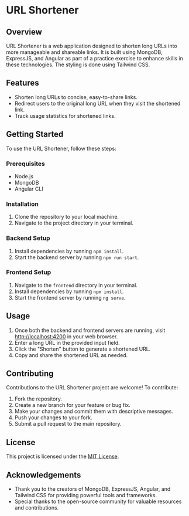 # URL Shortener

## Overview

URL Shortener is a web application designed to shorten long URLs into more manageable and shareable links. It is built using MongoDB, ExpressJS, and Angular as part of a practice exercise to enhance skills in these technologies. The styling is done using Tailwind CSS.

## Features

- Shorten long URLs to concise, easy-to-share links.
- Redirect users to the original long URL when they visit the shortened link.
- Track usage statistics for shortened links.

## Getting Started

To use the URL Shortener, follow these steps:

### Prerequisites

- Node.js
- MongoDB
- Angular CLI

### Installation

1. Clone the repository to your local machine.
2. Navigate to the project directory in your terminal.

### Backend Setup

1. Install dependencies by running `npm install`.
2. Start the backend server by running `npm run start`.

### Frontend Setup

1. Navigate to the `frontend` directory in your terminal.
2. Install dependencies by running `npm install`.
3. Start the frontend server by running `ng serve`.

## Usage

1. Once both the backend and frontend servers are running, visit [http://localhost:4200](http://localhost:4200) in your web browser.
2. Enter a long URL in the provided input field.
3. Click the "Shorten" button to generate a shortened URL.
4. Copy and share the shortened URL as needed.

## Contributing

Contributions to the URL Shortener project are welcome! To contribute:

1. Fork the repository.
2. Create a new branch for your feature or bug fix.
3. Make your changes and commit them with descriptive messages.
4. Push your changes to your fork.
5. Submit a pull request to the main repository.

## License

This project is licensed under the [MIT License](LICENSE).

## Acknowledgements

- Thank you to the creators of MongoDB, ExpressJS, Angular, and Tailwind CSS for providing powerful tools and frameworks.
- Special thanks to the open-source community for valuable resources and contributions.
